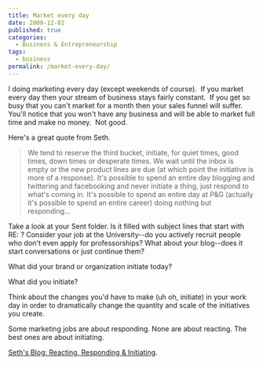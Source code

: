 ```yaml
---
title: Market every day
date: 2008-12-02
published: true
categories:
  - Business & Entrepreneurship
tags:
  - business
permalink: /market-every-day/
---
```

I doing marketing every day (except weekends of course).  If you market every day then your stream of business stays fairly constant.  If you get so busy that you can't market for a month then your sales funnel will suffer.  You'll notice that you won't have any business and will be able to market full time and make no money.  Not good.

Here's a great quote from Seth.
>We tend to reserve the third bucket, initiate, for quiet times, good times, down times or desperate times. We wait until the inbox is empty or the new product lines are due (at which point the initiative is more of a response). It's possible to spend an entire day blogging and twittering and facebooking and never initiate a thing, just respond to what's coming in. It's possible to spend an entire day at P&G (actually it's possible to spend an entire career) doing nothing but responding...

Take a look at your Sent folder. Is it filled with subject lines that start with RE: ? Consider your job at the University--do you actively recruit people who don't even apply for professorships? What about your blog--does it start conversations or just continue them?

What did your brand or organization initiate today?

What did you initiate?

Think about the changes you'd have to make (uh oh, initiate) in your work day in order to dramatically change the quantity and scale of the initiatives you create.

Some marketing jobs are about responding. None are about reacting. The best ones are about initiating.

[Seth's Blog: Reacting, Responding & Initiating](http://sethgodin.typepad.com/seths_blog/2008/11/reacting-respon.html).
